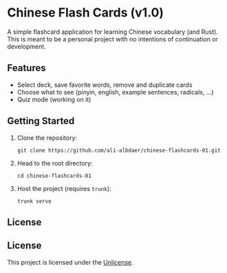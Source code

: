 # Chinese Flash Cards (v1.0)

A simple flashcard application for learning Chinese vocabulary (and Rust). This is meant to be a personal project with no intentions of continuation or development. 

## Features

- Select deck, save favorite words, remove and duplicate cards
- Choose what to see (pinyin, english, example sentences, radicals, ...)
- Quiz mode (working on it)

## Getting Started

1. Clone the repository:
    ```
    git clone https://github.com/ali-albdaer/chinese-flashcards-01.git
    ```
2. Head to the root directory:
    ```
    cd chinese-flashcards-01
    ```
3. Host the project (requires `trunk`):
    ```
    trunk serve
    ```

## License

## License

This project is licensed under the [Unlicense](LICENSE).
